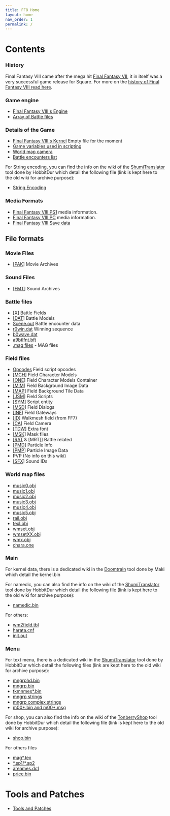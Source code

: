 ```yaml
---
title: FF8 Home
layout: home
nav_order: 1
permalink: /
---
```


# Contents

### History

Final Fantasy VIII came after the mega hit [Final Fantasy VII](FF7 "wikilink"), it in itself was a very successful game release for Square. For more on the [history of Final Fantasy VIII read here](FF8/Miscellaneous/HistoryOf).   

### Game engine
-   [Final Fantasy VIII's Engine](FF8/Engine/Engine)
-   [Array of Battle files](FF8/Engine/BattleFiles)

### Details of the Game

-   [Final Fantasy VIII's Kernel](FF8/Main/Kernel) Empty file for the moment
-   [Game variables used in scripting](FF8/Miscellaneous/Variables)
-   [World map camera](FF8/WorldMap/WorldMapCamera)
-   [Battle encounters list](FF8/Battle/Encounter_Codes)

  For String encoding, you can  find the info on the wiki of the [ShumiTranslator](https://github.com/HobbitDur/ShumiTranslator/wiki/FF8_char) tool done by HobbitDur which detail the following file (link is kept here to the old wiki for archive purpose):
-   [String Encoding](FF8/Miscellaneous/String_Encoding)

### Media Formats

-   [Final Fantasy VIII PS1](FF8/Miscellaneous/PlaystationMedia) media information.
-   [Final Fantasy VIII PC](FF8/Miscellaneous/PC_Media) media information.
-   [Final Fantasy VIII Save data](FF8/Miscellaneous/GameSaveFormat)

  
## File formats

### Movie Files

-   [\[PAK](FF8/Field/FileFormat/FileFormat_PAK)\] Movie Archives

### Sound Files

-   [\[FMT](FF8/Field/FileFormat/FileFormat_FMT)\] Sound Archives

### Battle files

-   [\[X](FF8/Battle/FileFormat_X)\] Battle Fields
-   [\[DAT](FF8/Battle/FileFormat_DAT)\] Battle Models
-   [Scene.out](FF8/Battle/BattleStructure) Battle encounter data
-   [r0win.dat](FF8/Battle/FileFormat_r0win) Winning sequence
-   [b0wave.dat](FF8/Battle/FileFormat_b0wave)
-   [a9btlfnt.bft](FF8/Field/FileFormat/FileFormat_TDW)
-   [.mag files](FF8/Field/FileFormat/FileFormat_magfiles) - MAG files

### Field files

-   [Opcodes](FF8/Field/Opcodes/Opcodes) Field script opcodes
-   [\[MCH](FF8/Field/FileFormat/FileFormat_MCH)\] Field Character Models
-   [\[ONE](FF8/Field/FileFormat/FileFormat_ONE)\] Field Character Models Container
-   [\[MIM](FF8/Field/FileFormat/FileFormat_MIM)\] Field Background Image Data
-   [\[MAP](FF8/Field/FileFormat/FileFormat_MAP)\] Field Background Tile Data
-   [\[JSM](FF8/Field/FileFormat/FileFormat_JSM)\] Field Scripts
-   [\[SYM](FF8/Field/FileFormat/FileFormat_SYM)\] Script entity
-   [\[MSD](FF8/Field/FileFormat/FileFormat_MSD)\] Field Dialogs
-   [\[INF](FF8/Field/FileFormat/FileFormat_INF)\] Field Gateways
-   [\[ID](FF7/Field/Walkmesh)\] Walkmesh field (from FF7)
-   [\[CA](FF8/Field/FileFormat/FileFormat_CA)\] Field Camera
-   [\[TDW](FF8/Field/FileFormat/FileFormat_TDW)\] Extra font
-   [\[MSK](FF8/Field/FileFormat/FileFormat_MSK)\] Mask files
-   [\[RAT](FF8/Field/FileFormat/FileFormat_RAT_MRT) & \[MRT\]\] Battle related
-   [\[PMD](FF8/FileFormat_PMD)\] Particle Info
-   [\[PMP](FF8/Field/FileFormat/FileFormat_PMP)\] Particle Image Data
-   PVP (No info on this wiki)
-   [\[SFX](FF8/Field/FileFormat/FileFormat_SFX)\] Sound IDs

### World map files

-   [music0.obj](FF8/WorldMap/WorldMap_music)
-   [music1.obj](FF8/WorldMap/WorldMap_music)
-   [music2.obj](FF8/WorldMap/WorldMap_music)
-   [music3.obj](FF8/WorldMap/WorldMap_music)
-   [music4.obj](FF8/WorldMap/WorldMap_music)
-   [music5.obj](FF8/WorldMap/WorldMap_music)
-   [rail.obj](FF8/WorldMap/WorldMap_rail)
-   [texl.obj](FF8/WorldMap/WorldMap_texl)
-   [wmset.obj](FF8/WorldMap/WorldMap_wmset)
-   [wmsetXX.obj](FF8/WorldMap/WorldMap_wmsetxx)
-   [wmx.obj](FF8/WorldMap/WorldMap_wmx)
-   [chara.one](FF8/WorldMap/WorldMap_charaone)

### Main
  For kernel data, there is a dedicated wiki in the [Doomtrain](https://github.com/DarkShinryu/doomtrain/wiki) tool done by Maki which detail the kernel.bin
  
  For namedic, you can also find the info on the wiki of the [ShumiTranslator](https://github.com/HobbitDur/ShumiTranslator/wiki/Namedic_bin) tool done by HobbitDur which detail the following file (link is kept here to the old wiki for archive purpose):
  -   [namedic.bin](FF8/Main/Main_namedic)

  For others:
-   [wm2field.tbl](FF8/Main/Main_wm2) 
-   [harata.cnf](FF8/Main/Main_harata)
-   [init.out](FF8/Main_init) 


### Menu
For text menu, there is a dedicated wiki in the [ShumiTranslator](https://github.com/HobbitDur/ShumiTranslator/wiki) tool done by HobbitDur which detail the following files (link are kept here to the old wiki for archive purpose):
-   [mngrphd.bin](FF8/Menu/Menu_mngrphd_bin)
-   [mngrp.bin](FF8/Menu/Menu_mngrp_bin)
-   [tkmnmes\*.bin](FF8/Menu/Menu_tkmnmes)
-   [mngrp strings](FF8/Menu/Menu_mngrp_strings_locations)
-   [mngrp complex strings](FF8/Menu/Menu_mngrp_complex_strings)
-   [m00\*.bin and m00\*.msg](FF8/Menu/Menu_m000_m004)

For shop, you can also find the info on the wiki of the [TonberryShop](https://github.com/HobbitDur/TonberryShop/wiki) tool done by HobbitDur which detail the following file (link is kept here to the old wiki for archive purpose):
-   [shop.bin](https://github.com/HobbitDur/TonberryShop/wiki)

For others files
-   [mag\*.tex](FF8/Menu_mag_textures)
-   [\*.sp1/\*.sp2](FF8/Menu/Menu_sp2)
-   [areames.dc1](FF8/Menu/Menu_areames_dc1)
-   [price.bin](FF8/Menu/Menu_price_bin)


# Tools and Patches

-   [Tools and Patches](FF8/Miscellaneous/Tools)

